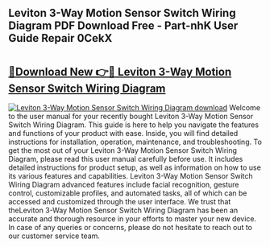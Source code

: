 ## Leviton 3-Way Motion Sensor Switch Wiring Diagram PDF Download Free - Part-nhK User Guide Repair 0CekX

# <h2><a href="http://dfl4bx.blite.top/?on=Leviton+3-Way+Motion+Sensor+Switch+Wiring+Diagram">🔗Download New 👉🔴 Leviton 3-Way Motion Sensor Switch Wiring Diagram</a></h2>

[![Leviton 3-Way Motion Sensor Switch Wiring Diagram download](https://i.imgur.com/lujVjoI.png)](http://dfl4bx.blite.top/?on=Leviton+3-Way+Motion+Sensor+Switch+Wiring+Diagram)
Welcome to the user manual for your recently bought Leviton 3-Way Motion Sensor Switch Wiring Diagram. This guide is here to help you navigate the features and functions of your product with ease. Inside, you will find detailed instructions for installation, operation, maintenance, and troubleshooting. To get the most out of your Leviton 3-Way Motion Sensor Switch Wiring Diagram, please read this user manual carefully before use. It includes detailed instructions for product setup, as well as information on how to use its various features and capabilities. Leviton 3-Way Motion Sensor Switch Wiring Diagram advanced features include facial recognition, gesture control, customizable profiles, and automated tasks, all of which can be accessed and customized through the user interface. We trust that theLeviton 3-Way Motion Sensor Switch Wiring Diagram has been an accurate and thorough resource in your efforts to master your new device. In case of any queries or concerns, please do not hesitate to reach out to our customer service team.
